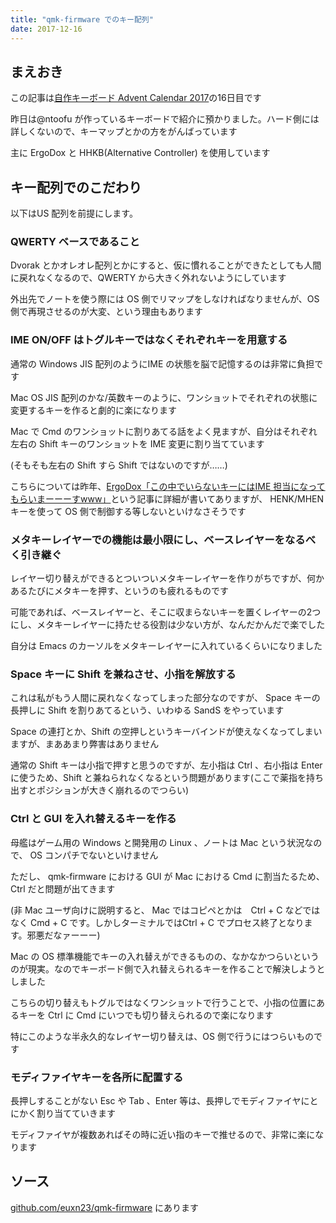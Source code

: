 ```yaml
---
title: "qmk-firmware でのキー配列"
date: 2017-12-16
---
```


## まえおき

この記事は[自作キーボード Advent Calendar 2017](https://adventar.org/calendars/2114)の16日目です

昨日は@ntoofu が作っているキーボードで紹介に預かりました。ハード側には詳しくないので、キーマップとかの方をがんばっています

主に ErgoDox と HHKB(Alternative Controller) を使用しています

## キー配列でのこだわり

以下はUS 配列を前提にします。

### QWERTY ベースであること

Dvorak とかオレオレ配列とかにすると、仮に慣れることができたとしても人間に戻れなくなるので、QWERTY から大きく外れないようにしています

外出先でノートを使う際には OS 側でリマップをしなければなりませんが、OS 側で再現させるのが大変、という理由もあります

### IME ON/OFF はトグルキーではなくそれぞれキーを用意する

通常の Windows JIS 配列のようにIME の状態を脳で記憶するのは非常に負担です

Mac OS JIS 配列のかな/英数キーのように、ワンショットでそれぞれの状態に変更するキーを作ると劇的に楽になります

Mac で Cmd のワンショットに割りあてる話をよく見ますが、自分はそれぞれ左右の Shift キーのワンショットを IME 変更に割り当てています

(そもそも左右の Shift すら Shift ではないのですが……)

こちらについては昨年、[ErgoDox「この中でいらないキーにはIME 担当になってもらいまーーーすwww」](https://qiita.com/euxn23/items/c78c40869e4870690910)という記事に詳細が書いてありますが、 HENK/MHEN キーを使って OS 側で制御する等しないといけなさそうです

### メタキーレイヤーでの機能は最小限にし、ベースレイヤーをなるべく引き継ぐ

レイヤー切り替えができるとついついメタキーレイヤーを作りがちですが、何かあるたびにメタキーを押す、というのも疲れるものです

可能であれば、ベースレイヤーと、そこに収まらないキーを置くレイヤーの2つにし、メタキーレイヤーに持たせる役割は少ない方が、なんだかんだで楽でした

自分は Emacs のカーソルをメタキーレイヤーに入れているくらいになりました

### Space キーに Shift を兼ねさせ、小指を解放する

これは私がもう人間に戻れなくなってしまった部分なのですが、 Space キーの長押しに Shift を割りあてるという、いわゆる SandS をやっています

Space の連打とか、Shift の空押しというキーバインドが使えなくなってしまいますが、まああまり弊害はありません

通常の Shift キーは小指で押すと思うのですが、左小指は Ctrl 、右小指は Enter に使うため、Shift と兼ねられなくなるという問題があります(ここで薬指を持ち出すとポジションが大きく崩れるのでつらい)

### Ctrl と GUI を入れ替えるキーを作る

母艦はゲーム用の Windows と開発用の Linux 、ノートは Mac という状況なので、 OS コンパチでないといけません

ただし、 qmk-firmware における GUI が Mac における Cmd に割当たるため、Ctrl だと問題が出てきます

(非 Mac ユーザ向けに説明すると、 Mac ではコピペとかは　Ctrl + C などではなく Cmd + C です。しかしターミナルではCtrl + C でプロセス終了となります。邪悪だなァーーー)

Mac の OS 標準機能でキーの入れ替えができるものの、なかなかつらいというのが現実。なのでキーボード側で入れ替えられるキーを作ることで解決しようとしました

こちらの切り替えもトグルではなくワンショットで行うことで、小指の位置にあるキーを Ctrl に Cmd にいつでも切り替えられるので楽になります

特にこのような半永久的なレイヤー切り替えは、OS 側で行うにはつらいものです

### モディファイヤキーを各所に配置する

長押しすることがない Esc や Tab 、Enter 等は、長押しでモディファイヤにとにかく割り当てていきます

モディファイヤが複数あればその時に近い指のキーで推せるので、非常に楽になります

## ソース

[github.com/euxn23/qmk-firmware](github.com/euxn23/qmk-firmware) にあります
